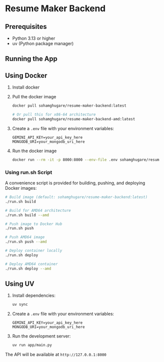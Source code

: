 # Resume Maker Backend

## Prerequisites

- Python 3.13 or higher
- uv (Python package manager)

## Running the App

## Using Docker

1. Install docker

2. Pull the docker image
   ```bash
   docker pull sohamghugare/resume-maker-backend:latest

   # Or pull this for x86-64 architecture
   docker pull sohamghugare/resume-maker-backend-amd:latest
   ```

3. Create a `.env` file with your environment variables:
   ```
   GEMINI_API_KEY=your_api_key_here
   MONGODB_URI=your_mongodb_uri_here
   ```

4. Run the docker image
   ```bash
   docker run --rm -it -p 8000:8000 --env-file .env sohamghugare/resume-maker-backend:latest
   ```

### Using run.sh Script

A convenience script is provided for building, pushing, and deploying Docker images:

```bash
# Build image (default: sohamghugare/resume-maker-backend:latest)
./run.sh build

# Build for AMD64 architecture
./run.sh build --amd

# Push image to Docker Hub
./run.sh push

# Push AMD64 image
./run.sh push --amd

# Deploy container locally
./run.sh deploy

# Deploy AMD64 container
./run.sh deploy --amd
```

## Using UV

1. Install dependencies:
   ```bash
   uv sync
   ```

2. Create a `.env` file with your environment variables:
   ```
   GEMINI_API_KEY=your_api_key_here
   MONGODB_URI=your_mongodb_uri_here
   ```

3. Run the development server:
   ```bash
   uv run app/main.py
   ```

The API will be available at `http://127.0.0.1:8000`
